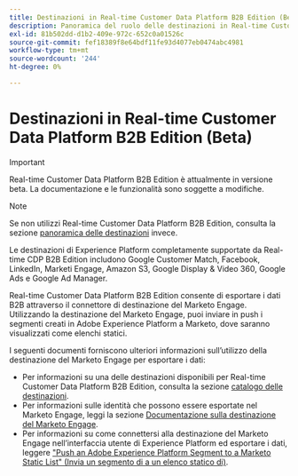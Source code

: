 ```yaml
---
title: Destinazioni in Real-time Customer Data Platform B2B Edition (Beta)
description: Panoramica del ruolo delle destinazioni in Real-time Customer Data Platform B2B Edition.
exl-id: 81b502dd-d1b2-409e-972c-652c0a01526c
source-git-commit: fef18389f8e64bdf11fe93d4077eb0474abc4981
workflow-type: tm+mt
source-wordcount: '244'
ht-degree: 0%

---
```


# Destinazioni in Real-time Customer Data Platform B2B Edition (Beta)

>[!IMPORTANT]
>
>Real-time Customer Data Platform B2B Edition è attualmente in versione beta. La documentazione e le funzionalità sono soggette a modifiche.

>[!NOTE]
>
>Se non utilizzi Real-time Customer Data Platform B2B Edition, consulta la sezione [panoramica delle destinazioni](../../destinations/home.md) invece.

Le destinazioni di Experience Platform completamente supportate da Real-time CDP B2B Edition includono Google Customer Match, Facebook, LinkedIn, Marketi Engage, Amazon S3, Google Display &amp; Video 360, Google Ads e Google Ad Manager.

Real-time Customer Data Platform B2B Edition consente di esportare i dati B2B attraverso il connettore di destinazione del Marketo Engage. Utilizzando la destinazione del Marketo Engage, puoi inviare in push i segmenti creati in Adobe Experience Platform a Marketo, dove saranno visualizzati come elenchi statici.

I seguenti documenti forniscono ulteriori informazioni sull’utilizzo della destinazione del Marketo Engage per esportare i dati:

- Per informazioni su una delle destinazioni disponibili per Real-time Customer Data Platform B2B Edition, consulta la sezione [catalogo delle destinazioni](../../destinations/catalog/overview.md).
- Per informazioni sulle identità che possono essere esportate nel Marketo Engage, leggi la sezione [Documentazione sulla destinazione del Marketo Engage](../../destinations/catalog/adobe/marketo-engage.md).
- Per informazioni su come connettersi alla destinazione del Marketo Engage nell’interfaccia utente di Experience Platform ed esportare i dati, leggere [&quot;Push an Adobe Experience Platform Segment to a Marketo Static List&quot; (Invia un segmento di a un elenco statico di)](https://experienceleague.adobe.com/docs/marketo/using/product-docs/core-marketo-concepts/smart-lists-and-static-lists/static-lists/push-an-adobe-experience-platform-segment-to-a-marketo-static-list.html?lang=en).
